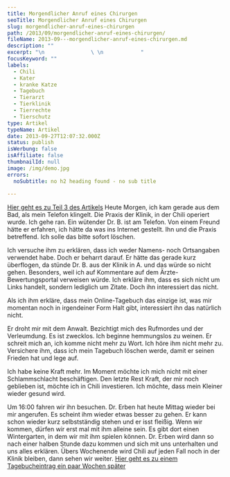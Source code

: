 ```yaml
---
title: Morgendlicher Anruf eines Chirurgen
seoTitle: Morgendlicher Anruf eines Chirurgen
slug: morgendlicher-anruf-eines-chirurgen
path: /2013/09/morgendlicher-anruf-eines-chirurgen/
fileName: 2013-09---morgendlicher-anruf-eines-chirurgen.md
description: ""
excerpt: "\n               \ \n            "
focusKeyword: ""
labels:
  - Chili
  - Kater
  - kranke Katze
  - Tagebuch
  - Tierarzt
  - Tierklinik
  - Tierrechte
  - Tierschutz
type: Artikel
typeName: Artikel
date: 2013-09-27T12:07:32.000Z
status: publish
isWerbung: false
isAffiliate: false
thumbnailId: null
image: /img/demo.jpg
errors:
  noSubtitle: no h2 heading found - no sub title
  
---
```


[Hier geht es zu Teil 3 des Artikels](/2013/09/26/der-fall-des-chili-r/) Heute
Morgen, ich kam gerade aus dem Bad, als mein Telefon klingelt. Die Praxis der
Klinik, in der Chili operiert wurde. Ich gehe ran. Ein wütender Dr. B. ist am
Telefon. Von einem Freund hätte er erfahren, ich hätte da was ins Internet
gestellt. Ihn und die Praxis betreffend. Ich solle das bitte sofort löschen.

Ich versuche ihm zu erklären, dass ich weder Namens- noch Ortsangaben verwendet
habe. Doch er beharrt darauf. Er hätte das gerade kurz überflogen, da stünde Dr.
B. aus der Klinik in A. und das würde so nicht gehen. Besonders, weil ich auf
Kommentare auf dem Ärzte-Bewertungsportal verweisen würde. Ich erkläre ihm, dass
es sich nicht um Links handelt, sondern lediglich um Zitate. Doch ihn
interessiert das nicht.

Als ich ihm erkläre, dass mein Online-Tagebuch das einzige ist, was mir momentan
noch in irgendeiner Form Halt gibt, interessiert ihn das natürlich nicht.

Er droht mir mit dem Anwalt. Bezichtigt mich des Rufmordes und der Verleumdung.
Es ist zwecklos. Ich beginne hemmungslos zu weinen. Er schreit mich an, ich
komme nicht mehr zu Wort. Ich höre ihm nicht mehr zu. Versichere ihm, dass ich
mein Tagebuch löschen werde, damit er seinen Frieden hat und lege auf.

Ich habe keine Kraft mehr. Im Moment möchte ich mich nicht mit einer
Schlammschlacht beschäftigen. Den letzte Rest Kraft, der mir noch geblieben ist,
möchte ich in Chili investieren. Ich möchte, dass mein Kleiner wieder gesund
wird.

Um 16:00 fahren wir ihn besuchen. Dr. Erben hat heute Mittag wieder bei mir
angerufen. Es scheint ihm wieder etwas besser zu gehen. Er kann schon wieder
kurz selbstständig stehen und er isst fleißig. Wenn wir kommen, dürfen wir erst
mal mit ihm alleine sein. Es gibt dort einen Wintergarten, in dem wir mit ihm
spielen können. Dr. Erben wird dann so nach einer halben Stunde dazu kommen und
sich mit uns unterhalten und uns alles erklären. Übers Wochenende wird Chili auf
jeden Fall noch in der Klinik bleiben, dann sehen wir weiter.
[Hier geht es zu einem Tagebucheintrag ein paar Wochen später](/2013/10/17/dieser-song-ist-fur-dich-herbstliche-schreibblockade/)

  